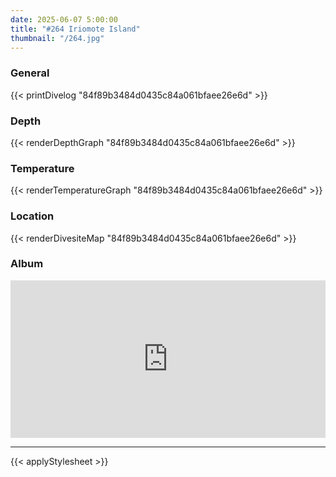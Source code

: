 ```yaml
---
date: 2025-06-07 5:00:00
title: "#264 Iriomote Island"
thumbnail: "/264.jpg"
---
```


### General

{{< printDivelog "84f89b3484d0435c84a061bfaee26e6d" >}}

### Depth

{{< renderDepthGraph "84f89b3484d0435c84a061bfaee26e6d" >}}

### Temperature

{{< renderTemperatureGraph "84f89b3484d0435c84a061bfaee26e6d" >}}

### Location

{{< renderDivesiteMap "84f89b3484d0435c84a061bfaee26e6d" >}}

### Album

<div class='lr_embed' style='position: relative; padding-bottom: 50%; height: 0; overflow: hidden;'><iframe id='iframe' src='https://lightroom.adobe.com/embed/shares/13018e5cf9424e89873a04b897441e3d/slideshow?background_color=%232D2D2D&color=%23999999' frameborder='0'style='width:100%; height:100%; position: absolute; top:0; left:0;' ></iframe></div>

---

{{< applyStylesheet >}}
